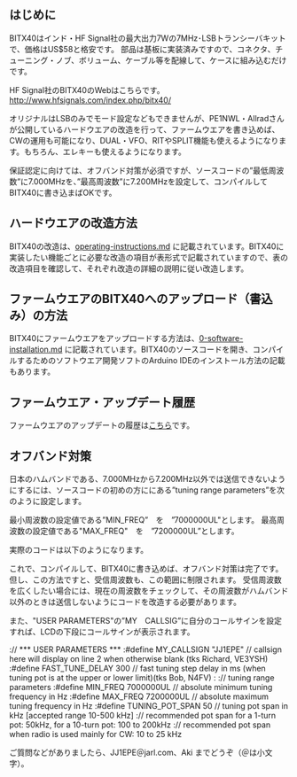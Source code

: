 ## はじめに

BITX40はインド・HF Signal社の最大出力7Wの7MHz･LSBトランシーバキットで、価格はUS$58と格安です。
部品は基板に実装済みですので、コネクタ、チューニング・ノブ、ボリューム、ケーブル等を配線して、ケースに組み込むだけです。

HF Signal社のBITX40のWebはこちらです。http://www.hfsignals.com/index.php/bitx40/

オリジナルはLSBのみでモード設定などもできませんが、PE1NWL・Allradさんが公開しているハードウエアの改造を行って、ファームウエアを書き込めば、CWの運用も可能になり、DUAL・VFO、RITやSPLIT機能も使えるようになります。もちろん、エレキーも使えるようになります。

保証認定に向けては、オフバンド対策が必須ですが、ソースコードの”最低周波数”に7.000MHzを、”最高周波数”に7.200MHzを設定して、コンパイルしてBITX40に書き込まばOKです。

## ハードウエアの改造方法

BITX40の改造は、[operating-instructions.md](operating-instructions.md) に記載されています。BITX40に実装したい機能ごとに必要な改造の項目が表形式で記載されていますので、表の改造項目を確認して、それぞれ改造の詳細の説明に従い改造します。


## ファームウエアのBITX40へのアップロード（書込み）の方法

BITX40にファームウエアをアップロードする方法は、[0-software-installation.md](installation_instructions/0-software-installation.md) に記載されています。BITX40のソースコードを開き、コンパイルするためのソフトウエア開発ソフトのArduino IDEのインストール方法の記載もあります。


## ファームウエア・アップデート履歴

ファームウエアのアップデートの履歴は[こちら](README.md)です。


## オフバンド対策

日本のハムバンドである、7.000MHzから7.200MHz以外では送信できないようにするには、ソースコードの初めの方ににある”tuning range parameters”を次のように設定します。

最小周波数の設定値である”MIN_FREQ”　を　”7000000UL"とします。
最高周波数の設定値である"MAX_FREQ"　を　”7200000UL”とします。

実際のコードは以下のようになります。

これで、コンパイルして、BITX40に書き込めば、オフバンド対策は完了です。
但し、この方法ですと、受信周波数も、この範囲に制限されます。
受信周波数を広くしたい場合には、現在の周波数をチェックして、その周波数がハムバンド以外のときは送信しないようにコードを改造する必要があります。

また、"USER PARAMETERS"の”MY　CALLSIG”に自分のコールサインを設定すれば、LCDの下段にコールサインが表示されます。

:// *** USER PARAMETERS ***
:#define MY_CALLSIGN "JJ1EPE"          // callsign here will display on line 2 when otherwise blank (tks Richard, VE3YSH)
:#define FAST_TUNE_DELAY 300       // fast tuning step delay in ms (when tuning pot is at the upper or lower limit)(tks Bob, N4FV)
:
:// tuning range parameters
:#define MIN_FREQ 7000000UL        // absolute minimum tuning frequency in Hz
:#define MAX_FREQ 7200000UL        // absolute maximum tuning frequency in Hz
:#define TUNING_POT_SPAN 50        // tuning pot span in kHz [accepted range 10-500 kHz]
:// recommended pot span for a 1-turn pot: 50kHz, for a 10-turn pot: 100 to 200kHz
:// recommended pot span when radio is used mainly for CW: 10 to 25 kHz


ご質問などがありましたら、JJ1EPE＠jarl.com、Aki までどうぞ（＠は小文字）。


